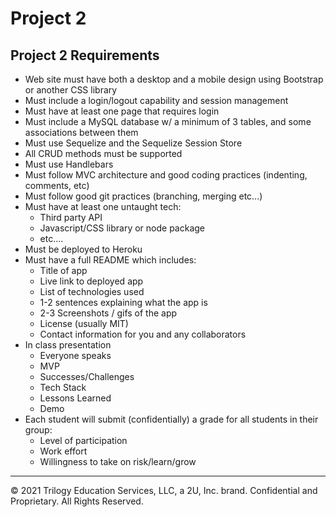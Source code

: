 # Project 2


  Project 2 Requirements
  ------------------------
  - Web site must have both a desktop and a mobile design using Bootstrap or another CSS library
  - Must include a login/logout capability and session management
  - Must have at least one page that requires login
  - Must include a MySQL database w/ a minimum of 3 tables, and some associations between them
  - Must use Sequelize and the Sequelize Session Store
  - All CRUD methods must be supported
  - Must use Handlebars 
  - Must follow MVC architecture and good coding practices (indenting, comments, etc)
  - Must follow good git practices (branching, merging etc...)
  - Must have at least one untaught tech:
     - Third party API
     - Javascript/CSS library or node package
     - etc....
  - Must be deployed to Heroku
  - Must have a full README which includes:
      - Title of app
      - Live link to deployed app
      - List of technologies used
      - 1-2 sentences explaining what the app is
      - 2-3 Screenshots / gifs of the app
      - License (usually MIT)
      - Contact information for you and any collaborators
  - In class presentation
      - Everyone speaks
      - MVP
      - Successes/Challenges
      - Tech Stack
      - Lessons Learned
      - Demo
  - Each student will submit (confidentially) a grade for all students in their group:
      - Level of participation
      - Work effort
      - Willingness to take on risk/learn/grow


---
© 2021 Trilogy Education Services, LLC, a 2U, Inc. brand. Confidential and Proprietary. All Rights Reserved.
